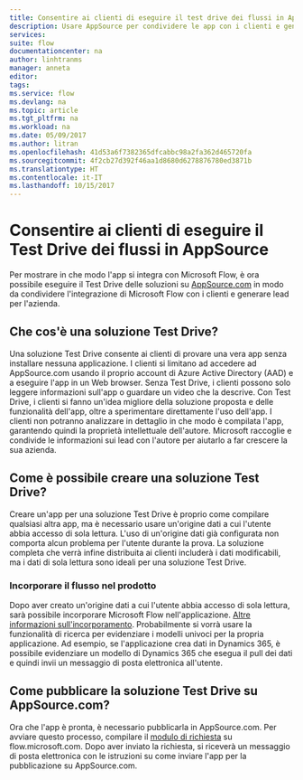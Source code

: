 ```yaml
---
title: Consentire ai clienti di eseguire il test drive dei flussi in AppSource | Microsoft Docs
description: Usare AppSource per condividere le app con i clienti e generare lead per l'azienda.
services: 
suite: flow
documentationcenter: na
author: linhtranms
manager: anneta
editor: 
tags: 
ms.service: flow
ms.devlang: na
ms.topic: article
ms.tgt_pltfrm: na
ms.workload: na
ms.date: 05/09/2017
ms.author: litran
ms.openlocfilehash: 41d53a6f7382365dfcabbc98a2fa362d465720fa
ms.sourcegitcommit: 4f2cb27d392f46aa1d8680d6278876780ed3871b
ms.translationtype: HT
ms.contentlocale: it-IT
ms.lasthandoff: 10/15/2017
---
```

# <a name="let-customers-test-drive-your-flows-on-appsource"></a>Consentire ai clienti di eseguire il Test Drive dei flussi in AppSource
Per mostrare in che modo l'app si integra con Microsoft Flow, è ora possibile eseguire il Test Drive delle soluzioni su [AppSource.com](https://appsource.microsoft.com) in modo da condividere l'integrazione di Microsoft Flow con i clienti e generare lead per l'azienda.

## <a name="what-is-a-test-drive-solution"></a>Che cos'è una soluzione Test Drive?
Una soluzione Test Drive consente ai clienti di provare una vera app senza installare nessuna applicazione. I clienti si limitano ad accedere ad AppSource.com usando il proprio account di Azure Active Directory (AAD) e a eseguire l'app in un Web browser. Senza Test Drive, i clienti possono solo leggere informazioni sull'app o guardare un video che la descrive. Con Test Drive, i clienti si fanno un'idea migliore della soluzione proposta e delle funzionalità dell'app, oltre a sperimentare direttamente l'uso dell'app. I clienti non potranno analizzare in dettaglio in che modo è compilata l'app, garantendo quindi la proprietà intellettuale dell'autore. Microsoft raccoglie e condivide le informazioni sui lead con l'autore per aiutarlo a far crescere la sua azienda.

## <a name="how-do-i-build-a-test-drive-solution"></a>Come è possibile creare una soluzione Test Drive?
Creare un'app per una soluzione Test Drive è proprio come compilare qualsiasi altra app, ma è necessario usare un'origine dati a cui l'utente abbia accesso di sola lettura. L'uso di un'origine dati già configurata non comporta alcun problema per l'utente durante la prova. La soluzione completa che verrà infine distribuita ai clienti includerà i dati modificabili, ma i dati di sola lettura sono ideali per una soluzione Test Drive.

### <a name="embed-flow-into-your-product"></a>Incorporare il flusso nel prodotto
Dopo aver creato un'origine dati a cui l'utente abbia accesso di sola lettura, sarà possibile incorporare Microsoft Flow nell'applicazione. [Altre informazioni sull'incorporamento](embed-flow-dev.md). Probabilmente si vorrà usare la funzionalità di ricerca per evidenziare i modelli univoci per la propria applicazione. Ad esempio, se l'applicazione crea dati in Dynamics 365, è possibile evidenziare un modello di Dynamics 365 che esegua il pull dei dati e quindi invii un messaggio di posta elettronica all'utente. 

## <a name="how-do-i-list-my-test-drive-solution-on-appsourcecom"></a>Come pubblicare la soluzione Test Drive su AppSource.com?
Ora che l'app è pronta, è necessario pubblicarla in AppSource.com. Per avviare questo processo, compilare il [modulo di richiesta](https://flow.microsoft.com/partners/get-listed/) su flow.microsoft.com. Dopo aver inviato la richiesta, si riceverà un messaggio di posta elettronica con le istruzioni su come inviare l'app per la pubblicazione su AppSource.com.


